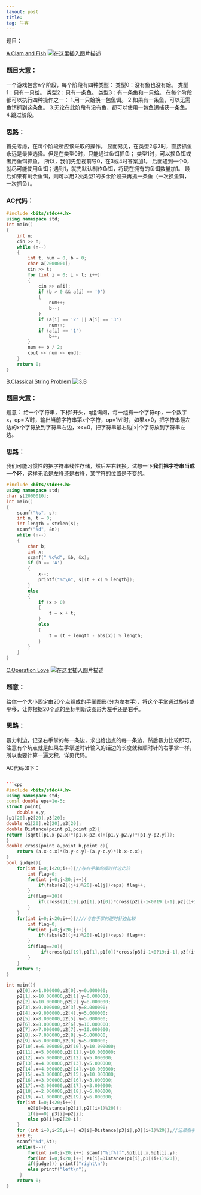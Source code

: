 ```yaml
---
layout: post
title: 
tag: 牛客
---
```

题目：

[A.Clam and Fish](https://ac.nowcoder.com/acm/contest/5668/A)
![在这里插入图片描述](https://img-blog.csdnimg.cn/20200719113804589.png?x-oss-process=image/watermark,type_ZmFuZ3poZW5naGVpdGk,shadow_10,text_aHR0cHM6Ly9ibG9nLmNzZG4ubmV0L3FxXzQ1ODQ1NDA0,size_16,color_FFFFFF,t_70#pic_center)
### 题目大意：

一个游戏包含n个阶段，每个阶段有四种类型：
 类型0：没有鱼也没有蛤。 
 类型1：只有一只蛤。 
 类型2：只有一条鱼。 
 类型3：有一条鱼和一只蛤。 
 在每个阶段都可以执行四种操作之一：
  1.用一只蛤换一包鱼饵。 2.如果有一条鱼，可以无需鱼饵抓到这条鱼。 3.无论在此阶段有没有鱼，都可以使用一包鱼饵捕获一条鱼。 4.跳过阶段。
  ### 思路：

  首先考虑，在每个阶段所应该采取的操作。
显而易见，在类型2与3时，直接抓鱼永远是最佳选择。但是在类型0时，只能通过鱼饵抓鱼；
类型1时，可以换鱼饵或者用鱼饵抓鱼。 所以，我们先忽视前导0，在3或4时答案加1。
后面遇到一个0，就尽可能使用鱼饵；遇到1，就先默认制作鱼饵，将现在拥有的鱼饵数量加1。 
最后如果有剩余鱼饵，则可以用2次类型1的多余阶段来再抓一条鱼（一次换鱼饵，一次抓鱼）。
### AC代码：

```cpp
#include <bits/stdc++.h>
using namespace std;
int main()
{
    int n;
    cin >> n;
    while (n--)
    {
        int t, num = 0, b = 0;
        char a[2000001];
        cin >> t;
        for (int i = 0; i < t; i++)
        {
            cin >> a[i];
            if (b > 0 && a[i] == '0')
            {
                num++;
                b--;
            }
            if (a[i] == '2' || a[i] == '3')
                num++;
            if (a[i] == '1')
                b++;
        }
        num += b / 2;
        cout << num << endl;
    }
    return 0;
}
```
[B.Classical String Problem](https://ac.nowcoder.com/acm/contest/5668/B)
![3.B](https://img-blog.csdnimg.cn/20200719115233135.png?x-oss-process=image/watermark,type_ZmFuZ3poZW5naGVpdGk,shadow_10,text_aHR0cHM6Ly9ibG9nLmNzZG4ubmV0L3FxXzQ1ODQ1NDA0,size_16,color_FFFFFF,t_70#pic_center)
### 题目大意：
题意： 给一个字符串，下标1开头，q组询问，每一组有一个字符op，一个数字x，op='A’时，输出当前字符串第x个字符，op='M’时，如果x>0，把字符串最左边的x个字符放到字符串右边，x<=0，把字符串最右边|x|个字符放到字符串左边。
### 思路：
我们可能习惯性的把字符串线性存储，然后左右转换。试想一下**我们把字符串当成一个环**，这样无论是左移还是右移，某字符的位置是不变的。

```cpp
#include <bits/stdc++.h>
using namespace std;
char s[2000010];
int main()
{
    scanf("%s", s);
    int n, t = 0;
    int length = strlen(s);
    scanf("%d", &n);
    while (n--)
    {
        char b;
        int x;
        scanf(" %c%d", &b, &x);
        if (b == 'A')
        {
            x--;
            printf("%c\n", s[(t + x) % length]);
        }
        else
        {
            if (x > 0)
            {
                t = x + t;
            }
            else
            {
                t = (t + length - abs(x)) % length;
            }
        }
    }
}
```
[C.Operation Love](https://ac.nowcoder.com/acm/contest/5668/C)
![在这里插入图片描述](https://img-blog.csdnimg.cn/20200719204423183.png?x-oss-process=image/watermark,type_ZmFuZ3poZW5naGVpdGk,shadow_10,text_aHR0cHM6Ly9ibG9nLmNzZG4ubmV0L3FxXzQ1ODQ1NDA0,size_16,color_FFFFFF,t_70#pic_center)
### 题意：
给你一个大小固定由20个点组成的手掌图形(分为左右手)，将这个手掌通过旋转或平移，让你根据20个点的坐标判断该图形为左手还是右手。
### 思路：
暴力判边，记录右手掌的每一条边，求出给出点的每一条边，然后暴力比较即可，注意有个坑点就是如果左手掌逆时针输入的话边的长度就和顺时针的右手掌一样，所以也要计算一遍叉积，详见代码。

AC代码如下：

```cpp

```cpp
#include <bits/stdc++.h>
using namespace std;
const double eps=1e-5;
struct point{
    double x,y;
}p1[20],p2[20],p3[20];
double e1[20],e2[20],e3[20];
double Distance(point p1,point p2){
return (sqrt((p1.x-p2.x)*(p1.x-p2.x)+(p1.y-p2.y)*(p1.y-p2.y)));
}
double cross(point a,point b,point c){
    return (a.x-c.x)*(b.y-c.y)-(a.y-c.y)*(b.x-c.x);
}
bool judge(){
    for(int i=0;i<20;i++){//与右手掌的顺时针边比较
        int flag=0;
        for(int j=0;j<20;j++){
            if(fabs(e2[(j+i)%20]-e1[j])<eps) flag++;
        }
        if(flag==20){
            if(cross(p1[19],p1[1],p1[0])*cross(p2[i-1<0?19:i-1],p2[(i+1)%20],p2[i])>0) return 1;
        }
    }
    for(int i=0;i<20;i++){////与右手掌的逆时针边比较
        int flag=0;
        for(int j=0;j<20;j++){
            if(fabs(e3[(j+i)%20]-e1[j])<eps) flag++;
        }
        if(flag==20){
             if(cross(p1[19],p1[1],p1[0])*cross(p3[i-1<0?19:i-1],p3[(i+1)%20],p3[i])>0) return 1;
        }
    }
    return 0;
}

int main(){
    p2[0].x=1.000000,p2[0].y=0.000000;
    p2[1].x=10.000000,p2[1].y=0.000000;
    p2[2].x=10.000000,p2[2].y=8.000000;
    p2[3].x=9.000000,p2[3].y=8.000000;
    p2[4].x=9.000000,p2[4].y=5.000000;
    p2[5].x=8.000000,p2[5].y=5.000000;
    p2[6].x=8.000000,p2[6].y=10.000000;
    p2[7].x=7.000000,p2[7].y=10.000000;
    p2[8].x=7.000000,p2[8].y=5.000000;
    p2[9].x=6.000000,p2[9].y=5.000000;
    p2[10].x=6.000000,p2[10].y=10.000000;
    p2[11].x=5.000000,p2[11].y=10.000000;
    p2[12].x=5.000000,p2[12].y=5.000000;
    p2[13].x=4.000000,p2[13].y=5.000000;
    p2[14].x=4.000000,p2[14].y=10.000000;
    p2[15].x=3.000000,p2[15].y=10.000000;
    p2[16].x=3.000000,p2[16].y=3.000000;
    p2[17].x=2.000000,p2[17].y=3.000000;
    p2[18].x=2.000000,p2[18].y=6.000000;
    p2[19].x=1.000000,p2[19].y=6.000000;
    for(int i=0;i<20;i++){
        e2[i]=Distance(p2[i],p2[(i+1)%20]);
        if(i==0) p3[i]=p2[i];
        else p3[i]=p2[20-i];
    }
    for (int i=0;i<20;i++) e3[i]=Distance(p3[i],p3[(i+1)%20]);//记录右手掌的逆时针边
    int t;
    scanf("%d",&t);
    while(t--){
        for(int i=0;i<20;i++) scanf("%lf%lf",&p1[i].x,&p1[i].y);
        for(int i=0;i<20;i++) e1[i]=Distance(p1[i],p1[(i+1)%20]);
        if(judge()) printf("right\n"); 
        else printf("left\n");
     }
    return 0;
}
```



